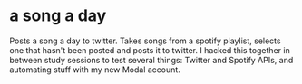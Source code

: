 # a song a day
Posts a song a day to twitter.
Takes songs from a spotify playlist, selects one that hasn't been posted and posts it to twitter.
I hacked this together in between study sessions to test several things: Twitter and Spotify APIs, and automating stuff with my new Modal account.

